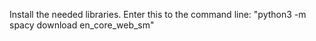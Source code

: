 Install the needed libraries. 
Enter this to the command line: "python3 -m spacy download en_core_web_sm"
